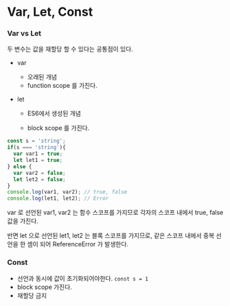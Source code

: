 # Var, Let, Const

### Var vs Let

두 변수는 값을 재할당 할 수 있다는 공통점이 있다. 

- var

  - 오래된 개념 
  - function scope 를 가진다. 

- let 

  - ES6에서 생성된 개념 

  - block scope 를 가진다.

    

```js
const s = 'string';
if(s === 'string'){
  var var1 = true;
  let let1 = true;
} else {
  var var2 = false;
  let let2 = false;
}
console.log(var1, var2); // true, false
console.log(let1, let2); // Error 
```

var 로 선언된 var1, var2 는 함수 스코프를 가지므로 각자의 스코프 내에서  true, false 값을 가진다.

반면 let 으로 선언된 let1, let2 는 블록 스코프를 가지므로, 같은 스코프 내에서 중복 선언을 한 셈이 되어 ReferenceError 가 발생한다. 

### Const

- 선언과 동시에 값이 초기화되어야한다. `const s = 1`
- block scope 가진다. 
- 재할당 금지 